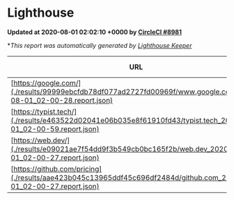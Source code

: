 
# Lighthouse

**Updated at 2020-08-01 02:02:10 +0000 by [CircleCI #8981](https://circleci.com/gh/ItinerisLtd/lighthouse-keeper-example/8981)**

**This report was automatically generated by [Lighthouse Keeper](https://github.com/itinerisltd/lighthouse-keeper)*

| URL | Performance | Accessibility | Best Practices | SEO | PWA | Updated At |
| --- | --- | --- | --- | --- | --- | --- |
| [https://google.com/](./results/99999ebcfdb78df077ad2727fd00969f/www.google.com_2020-08-01_02-00-28.report.json) | 0.94 | 0.88 | 0.92 | 0.83 | 0.54 | 2020-08-01T02:00:28.497Z |
| [https://typist.tech/](./results/e463522d02041e06b035e8f61910fd43/typist.tech_2020-08-01_02-00-59.report.json) | 0.87 | 0.92 | 0.92 | 0.99 | 0.57 | 2020-08-01T02:00:59.821Z |
| [https://web.dev/](./results/e09021ae7f54dd9f3b549cb0bc165f2b/web.dev_2020-08-01_02-00-27.report.json) | 0.88 | 1 | 1 | 0.99 | 0.96 | 2020-08-01T02:00:27.513Z |
| [https://github.com/pricing](./results/aae423b045c13965ddf45c696df2484d/github.com_2020-08-01_02-00-27.report.json) | 0.8 | 0.96 | 1 | 0.92 | 0.54 | 2020-08-01T02:00:27.255Z |
